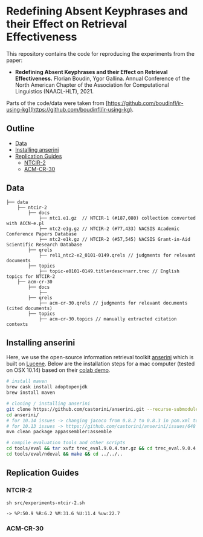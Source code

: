 # Redefining Absent Keyphrases and their Effect on Retrieval Effectiveness

This repository contains the code for reproducing the experiments from the paper:

 - **Redefining Absent Keyphrases and their Effect on Retrieval Effectiveness.**
   Florian Boudin, Ygor Gallina.
   Annual Conference of the North American Chapter of the Association for Computational Linguistics (NAACL-HLT), 2021.

Parts of the code/data were taken from [https://github.com/boudinfl/ir-using-kg](https://github.com/boudinfl/ir-using-kg).

## Outline

* [Data](#data)
* [Installing anserini](#installing-anserini)
* [Replication Guides](#replication-guides)
  * [NTCIR-2](#ntcir-2)
  * [ACM-CR-30](#acm-cr-30)

## Data

```
├── data
    ├── ntcir-2
        ├── docs
            ├── ntc1.e1.gz  // NTCIR-1 (#187,080) collection converted with ACCN-e.pl 
            ├── ntc2-e1g.gz // NTCIR-2 (#77,433) NACSIS Academic Conference Papers Database
            ├── ntc2-e1k.gz // NTCIR-2 (#57,545) NACSIS Grant-in-Aid Scientific Research Database
        ├── qrels
            ├── rel1_ntc2-e2_0101-0149.qrels // judgments for relevant documents 
        ├── topics
            ├── topic-e0101-0149.title+desc+narr.trec // English topics for NTCIR-2
    ├── acm-cr-30
        ├── docs
            ├── 
        ├── qrels
            ├── acm-cr-30.qrels // judgments for relevant documents (cited documents)
        ├── topics
            ├── acm-cr-30.topics // manually extracted citation contexts
```

## Installing anserini

Here, we use the open-source information retrieval toolkit 
[anserini](http://anserini.io/) which is built on 
[Lucene](https://lucene.apache.org/).
Below are the installation steps for a mac computer (tested on OSX 10.14) based
on their [colab demo](https://colab.research.google.com/drive/1s44ylhEkXDzqNgkJSyXDYetGIxO9TWZn).

```bash
# install maven
brew cask install adoptopenjdk
brew install maven

# cloning / installing anserini
git clone https://github.com/castorini/anserini.git --recurse-submodules
cd anserini/
# for 10.14 issues -> changing jacoco from 0.8.2 to 0.8.3 in pom.xml to build correctly
# for 10.13 issues -> https://github.com/castorini/anserini/issues/648
mvn clean package appassembler:assemble

# compile evaluation tools and other scripts
cd tools/eval && tar xvfz trec_eval.9.0.4.tar.gz && cd trec_eval.9.0.4 && make && cd ../../..
cd tools/eval/ndeval && make && cd ../../..
```

## Replication Guides

### NTCIR-2

```
sh src/experiments-ntcir-2.sh

-> %P:50.9 %R:6.2 %M:31.6 %U:11.4 %uw:22.7
```




### ACM-CR-30



